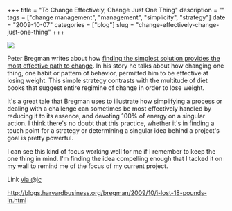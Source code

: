 +++
title = "To Change Effectively, Change Just One Thing"
description = ""
tags = ["change management", "management", "simplicity", "strategy"]
date = "2009-10-07"
categories = ["blog"]
slug = "change-effectively-change-just-one-thing"
+++



  <div class="notebook-screenshot"><a href="http://blogs.harvardbusiness.org/bregman/2009/10/i-lost-18-pounds-in.html"><img src="http://media.konigi.com/bluga/wt4acce97265132_1.jpg"/></a></div><p>Peter Bregman writes about how <a href="http://blogs.harvardbusiness.org/bregman/2009/10/i-lost-18-pounds-in.html">finding the simplest solution provides the most effective path to change</a>. In his story he talks about how changing one thing, one habit or pattern of behavior, permitted him to be effective at losing weight. This simple strategy contrasts with the multitude of diet books that suggest entire regimine of change in order to lose weight.</p>
<p>It's a great tale that Bregman uses to illustrate how simplifying a process or dealing with a challenge can sometimes be most effectively handled by reducing it to its essence, and devoting 100% of energy on a singular action. I think there's no doubt that this practice, whether it's in finding a touch point for a strategy or determining a singular idea behind a project's goal is pretty powerful. </p>
<p>I can see this kind of focus working well for me if I remember to keep the one thing in mind. I'm finding the idea compelling enough that I tacked it on my wall to remind me of the focus of my current project.</p>
<p>Link <a href="http://twitter.com/jc/status/4687298763">via @jc</a></p>
    
  <a href="http://blogs.harvardbusiness.org/bregman/2009/10/i-lost-18-pounds-in.html">http://blogs.harvardbusiness.org/bregman/2009/10/i-lost-18-pounds-in.html</a>
